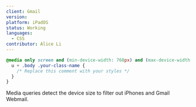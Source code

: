 ```yaml
---
client: Gmail
version:
platform: iPadOS
status: Working
languages:
  - CSS
contributor: Alice Li
---
```


```css
@media only screen and (min-device-width: 768px) and (max-device-width: 1366px) {
  u + .body .your-class-name {
    /* Replace this comment with your styles */
  }
}
```

Media queries detect the device size to filter out iPhones and Gmail Webmail.
